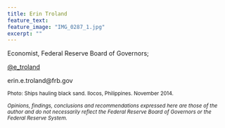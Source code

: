```yaml
---
title: Erin Troland
feature_text:
feature_image: "IMG_0287_1.jpg"
excerpt: ""
---
```



Economist, Federal Reserve Board of Governors;

[@e_troland](https://twitter.com/e_troland)


&#101;&#114;&#105;&#110;&#046;&#101;&#046;&#116;&#114;&#111;&#108;&#097;&#110;&#100;&#064;&#102;&#114;&#098;&#046;&#103;&#111;&#118;

<small>Photo: Ships hauling black sand. Ilocos, Philippines. November 2014. </small>


<small><i>Opinions, findings, conclusions and recommendations expressed here are those of the author and do not necessarily reflect the Federal Reserve Board of Governors or the Federal Reserve System.</i></small>
